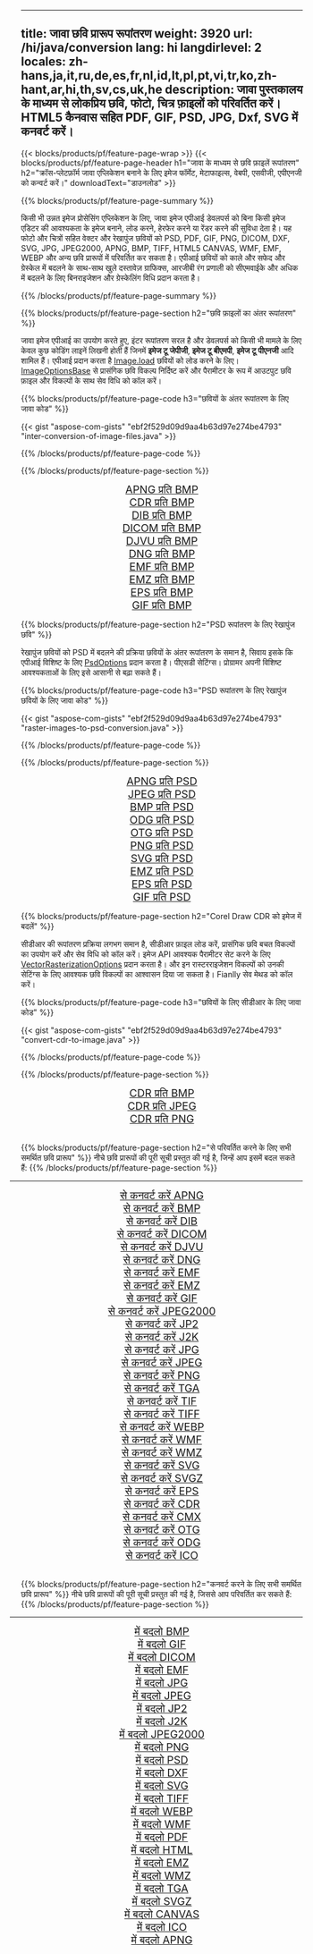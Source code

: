 ﻿
---
title: जावा छवि प्रारूप रूपांतरण 
weight: 3920
url: /hi/java/conversion 
lang: hi
langdirlevel: 2
locales: zh-hans,ja,it,ru,de,es,fr,nl,id,lt,pl,pt,vi,tr,ko,zh-hant,ar,hi,th,sv,cs,uk,he
description: जावा पुस्तकालय के माध्यम से लोकप्रिय छवि, फोटो, चित्र फ़ाइलों को परिवर्तित करें। HTML5 कैनवास सहित PDF, GIF, PSD, JPG, Dxf, SVG में कनवर्ट करें।
---

{{< blocks/products/pf/feature-page-wrap >}}
{{< blocks/products/pf/feature-page-header h1="जावा के माध्यम से छवि फ़ाइलें रूपांतरण" h2="क्रॉस-प्लेटफ़ॉर्म जावा एप्लिकेशन बनाने के लिए इमेज फॉर्मेट, मेटाफाइल्स, वेबपी, एसवीजी, एपीएनजी को कन्वर्ट करें।" downloadText="डाउनलोड" >}}

{{% blocks/products/pf/feature-page-summary %}}

किसी भी उन्नत इमेज प्रोसेसिंग एप्लिकेशन के लिए, जावा इमेज एपीआई डेवलपर्स को बिना किसी इमेज एडिटर की आवश्यकता के इमेज बनाने, लोड करने, हेरफेर करने या रेंडर करने की सुविधा देता है। यह फोटो और चित्रों सहित वेक्टर और रेखापुंज छवियों को PSD, PDF, GIF, PNG, DICOM, DXF, SVG, JPG, JPEG2000, APNG, BMP, TIFF, HTML5 CANVAS, WMF, EMF, WEBP और अन्य छवि प्रारूपों में परिवर्तित कर सकता है। एपीआई छवियों को काले और सफेद और ग्रेस्केल में बदलने के साथ-साथ खुले दस्तावेज़ ग्राफिक्स, आरजीबी रंग प्रणाली को सीएमवाईके और अधिक में बदलने के लिए बिनराइजेशन और ग्रेस्केलिंग विधि प्रदान करता है।

{{% /blocks/products/pf/feature-page-summary  %}}

{{% blocks/products/pf/feature-page-section  h2="छवि फ़ाइलों का अंतर रूपांतरण" %}}

जावा इमेज एपीआई का उपयोग करते हुए, इंटर रूपांतरण सरल है और डेवलपर्स को किसी भी मामले के लिए केवल कुछ कोडिंग लाइनें लिखनी होती हैं जिनमें **इमेज टू जेपीजी**, **इमेज टू बीएमपी**, **इमेज टू पीएनजी** आदि शामिल हैं। एपीआई प्रदान करता है [Image.load](https://apireference.aspose.com/imaging/java/com.aspose.imaging/Image#load-java.lang.String-) छवियों को लोड करने के लिए। [ImageOptionsBase](https://apireference.aspose.com/imaging/java/com.aspose.imaging/ImageOptionsBase) से प्रासंगिक छवि विकल्प निर्दिष्ट करें और पैरामीटर के रूप में आउटपुट छवि फ़ाइल और विकल्पों के साथ सेव विधि को कॉल करें।

{{% blocks/products/pf/feature-page-code h3="छवियों के अंतर रूपांतरण के लिए जावा कोड" %}}

{{< gist "aspose-com-gists" "ebf2f529d09d9aa4b63d97e274be4793" "inter-conversion-of-image-files.java" >}}

{{% /blocks/products/pf/feature-page-code  %}}

{{% /blocks/products/pf/feature-page-section %}}

<div class="container-fluid productfamilypage bg-gray">
    <div class="convertypes bg-gray agp-content section">
        <div class="container">
		<div class="row other-converters" style="gap: 10px;font-size: 19px;text-align:center;">
		   <div class="col-md-2 other-converter remove-lp remove-rp">
		      <a href="/imaging/hi/java/conversion/apng-to-bmp/" style="padding:15px;">APNG प्रति BMP</a>
		   </div>
		   <div class="col-md-2 other-converter remove-lp remove-rp">
		      <a href="/imaging/hi/java/conversion/cdr-to-bmp/" style="padding:15px;">CDR प्रति BMP</a>
		   </div>
		   <div class="col-md-2 other-converter remove-lp remove-rp">
		      <a href="/imaging/hi/java/conversion/dib-to-bmp/" style="padding:15px;">DIB प्रति BMP</a>
		   </div>
		   <div class="col-md-2 other-converter remove-lp remove-rp">
		      <a href="/imaging/hi/java/conversion/dicom-to-bmp/" style="padding:15px;">DICOM प्रति BMP</a>
		   </div>
 		   <div class="col-md-2 other-converter remove-lp remove-rp">
		      <a href="/imaging/hi/java/conversion/djvu-to-bmp/" style="padding:15px;">DJVU प्रति BMP</a>
		   </div>
		   <div class="col-md-2 other-converter remove-lp remove-rp">
		      <a href="/imaging/hi/java/conversion/dng-to-bmp/" style="padding:15px;">DNG प्रति BMP</a>
		   </div>
		   <div class="col-md-2 other-converter remove-lp remove-rp">
		      <a href="/imaging/hi/java/conversion/emf-to-bmp/" style="padding:15px;">EMF प्रति BMP</a>
		   </div>
		   <div class="col-md-2 other-converter remove-lp remove-rp">
		      <a href="/imaging/hi/java/conversion/emz-to-bmp/" style="padding:15px;">EMZ प्रति BMP</a>
		   </div>
		   <div class="col-md-2 other-converter remove-lp remove-rp">
		      <a href="/imaging/hi/java/conversion/eps-to-bmp/" style="padding:15px;">EPS प्रति BMP</a>
		   </div>
		   <div class="col-md-2 other-converter remove-lp remove-rp">
		      <a href="/imaging/hi/java/conversion/gif-to-bmp/" style="padding:15px;">GIF प्रति BMP</a>
		   </div>
		</div>
	</div>
    </div>
</div>

{{% blocks/products/pf/feature-page-section  h2="PSD रूपांतरण के लिए रेखापुंज छवि" %}}

रेखापुंज छवियों को PSD में बदलने की प्रक्रिया छवियों के अंतर रूपांतरण के समान है, सिवाय इसके कि एपीआई विशिष्ट के लिए [PsdOptions](https://apireference.aspose.com/imaging/java/com.aspose.imaging.imageoptions/PsdOptions) प्रदान करता है। पीएसडी सेटिंग्स। प्रोग्रामर अपनी विशिष्ट आवश्यकताओं के लिए इसे आसानी से बढ़ा सकते हैं।

{{% blocks/products/pf/feature-page-code h3="PSD रूपांतरण के लिए रेखापुंज छवियों के लिए जावा कोड" %}}

{{< gist "aspose-com-gists" "ebf2f529d09d9aa4b63d97e274be4793" "raster-images-to-psd-conversion.java" >}}

{{% /blocks/products/pf/feature-page-code  %}}

{{% /blocks/products/pf/feature-page-section %}}

<div class="container-fluid productfamilypage bg-gray">
    <div class="convertypes bg-gray agp-content section">
        <div class="container">
		<div class="row other-converters" style="gap: 10px;font-size: 19px;text-align:center;">
		   <div class="col-md-2 other-converter remove-lp remove-rp">
		      <a href="/imaging/hi/java/conversion/apng-to-PSD/" style="padding:15px;">APNG प्रति PSD</a>
		   </div>
		   <div class="col-md-2 other-converter remove-lp remove-rp">
		      <a href="/imaging/hi/java/conversion/jpeg-to-PSD/" style="padding:15px;">JPEG प्रति PSD</a>
		   </div>
		   <div class="col-md-2 other-converter remove-lp remove-rp">
		      <a href="/imaging/hi/java/conversion/bmp-to-PSD/" style="padding:15px;">BMP प्रति PSD</a>
		   </div>
		   <div class="col-md-2 other-converter remove-lp remove-rp">
		      <a href="/imaging/hi/java/conversion/odg-to-PSD/" style="padding:15px;">ODG प्रति PSD</a>
		   </div>
 		   <div class="col-md-2 other-converter remove-lp remove-rp">
		      <a href="/imaging/hi/java/conversion/otg-to-PSD/" style="padding:15px;">OTG प्रति PSD</a>
		   </div>
		   <div class="col-md-2 other-converter remove-lp remove-rp">
		      <a href="/imaging/hi/java/conversion/png-to-PSD/" style="padding:15px;">PNG प्रति PSD</a>
		   </div>
		   <div class="col-md-2 other-converter remove-lp remove-rp">
		      <a href="/imaging/hi/java/conversion/svg-to-PSD/" style="padding:15px;">SVG प्रति PSD</a>
		   </div>
		   <div class="col-md-2 other-converter remove-lp remove-rp">
		      <a href="/imaging/hi/java/conversion/emz-to-PSD/" style="padding:15px;">EMZ प्रति PSD</a>
		   </div>
		   <div class="col-md-2 other-converter remove-lp remove-rp">
		      <a href="/imaging/hi/java/conversion/eps-to-PSD/" style="padding:15px;">EPS प्रति PSD</a>
		   </div>
		   <div class="col-md-2 other-converter remove-lp remove-rp">
		      <a href="/imaging/hi/java/conversion/gif-to-PSD/" style="padding:15px;">GIF प्रति PSD</a>
		   </div>
		</div>
	</div>
    </div>
</div>

{{% blocks/products/pf/feature-page-section  h2="Corel Draw CDR को इमेज में बदलें" %}}

सीडीआर की रूपांतरण प्रक्रिया लगभग समान है, सीडीआर फ़ाइल लोड करें, प्रासंगिक छवि बचत विकल्पों का उपयोग करें और सेव विधि को कॉल करें। इमेज API आवश्यक पैरामीटर सेट करने के लिए [VectorRasterizationOptions](https://apireference.aspose.com/imaging/java/com.aspose.imaging.imageoptions/vectorrasterizationoptions) प्रदान करता है। और इन रास्टरराइजेशन विकल्पों को उनकी सेटिंग्स के लिए आवश्यक छवि विकल्पों का आश्वासन दिया जा सकता है। Fianlly सेव मेथड को कॉल करें। 

{{% blocks/products/pf/feature-page-code h3="छवियों के लिए सीडीआर के लिए जावा कोड" %}}

{{< gist "aspose-com-gists" "ebf2f529d09d9aa4b63d97e274be4793" "convert-cdr-to-image.java" >}}

{{% /blocks/products/pf/feature-page-code  %}}

{{% /blocks/products/pf/feature-page-section %}}

<div class="container-fluid productfamilypage bg-gray">
    <div class="convertypes bg-gray agp-content section">
        <div class="container">
		<div class="row other-converters" style="gap: 10px;font-size: 19px;text-align:center;">
		   <div class="col-md-2 other-converter remove-lp remove-rp">
		      <a href="/imaging/hi/java/conversion/CDR-to-bmp/" style="padding:15px;">CDR प्रति BMP</a>
		   </div>
		   <div class="col-md-2 other-converter remove-lp remove-rp">
		      <a href="/imaging/hi/java/conversion/CDR-to-jpeg/" style="padding:15px;">CDR प्रति JPEG</a>
		   </div>
		   <div class="col-md-2 other-converter remove-lp remove-rp">
		      <a href="/imaging/hi/java/conversion/CDR-to-png/" style="padding:15px;">CDR प्रति PNG</a>
		   </div>		   
		</div>
	</div>
    </div>
</div>
<br/>

{{% blocks/products/pf/feature-page-section  h2="से परिवर्तित करने के लिए सभी समर्थित छवि प्रारूप" %}}
नीचे छवि प्रारूपों की पूरी सूची प्रस्तुत की गई है, जिन्हें आप इसमें बदल सकते हैं:
{{% /blocks/products/pf/feature-page-section %}}
<div class="container-fluid productfamilypage bg-gray">
    <div class="convertypes bg-gray agp-content section">
        <div class="container">
                <hr style="margin-left:-20px;"/>
		<div class="row other-converters" style="gap: 10px;font-size: 19px;text-align:center;">
		    <div class='col-md-2 other-converter remove-lp remove-rp'><a href="/imaging/hi/java/conversion/from/apng" style="padding:15px;">से कनवर्ट करें APNG</a></div>
<div class='col-md-2 other-converter remove-lp remove-rp'><a href="/imaging/hi/java/conversion/from/bmp" style="padding:15px;">से कनवर्ट करें BMP</a></div>
<div class='col-md-2 other-converter remove-lp remove-rp'><a href="/imaging/hi/java/conversion/from/dib" style="padding:15px;">से कनवर्ट करें DIB</a></div>
<div class='col-md-2 other-converter remove-lp remove-rp'><a href="/imaging/hi/java/conversion/from/dicom" style="padding:15px;">से कनवर्ट करें DICOM</a></div>
<div class='col-md-2 other-converter remove-lp remove-rp'><a href="/imaging/hi/java/conversion/from/djvu" style="padding:15px;">से कनवर्ट करें DJVU</a></div>
<div class='col-md-2 other-converter remove-lp remove-rp'><a href="/imaging/hi/java/conversion/from/dng" style="padding:15px;">से कनवर्ट करें DNG</a></div>
<div class='col-md-2 other-converter remove-lp remove-rp'><a href="/imaging/hi/java/conversion/from/emf" style="padding:15px;">से कनवर्ट करें EMF</a></div>
<div class='col-md-2 other-converter remove-lp remove-rp'><a href="/imaging/hi/java/conversion/from/emz" style="padding:15px;">से कनवर्ट करें EMZ</a></div>
<div class='col-md-2 other-converter remove-lp remove-rp'><a href="/imaging/hi/java/conversion/from/gif" style="padding:15px;">से कनवर्ट करें GIF</a></div>
<div class='col-md-2 other-converter remove-lp remove-rp'><a href="/imaging/hi/java/conversion/from/jpeg2000" style="padding:15px;">से कनवर्ट करें JPEG2000</a></div>
<div class='col-md-2 other-converter remove-lp remove-rp'><a href="/imaging/hi/java/conversion/from/jp2" style="padding:15px;">से कनवर्ट करें JP2</a></div>
<div class='col-md-2 other-converter remove-lp remove-rp'><a href="/imaging/hi/java/conversion/from/j2k" style="padding:15px;">से कनवर्ट करें J2K</a></div>
<div class='col-md-2 other-converter remove-lp remove-rp'><a href="/imaging/hi/java/conversion/from/jpg" style="padding:15px;">से कनवर्ट करें JPG</a></div>
<div class='col-md-2 other-converter remove-lp remove-rp'><a href="/imaging/hi/java/conversion/from/jpeg" style="padding:15px;">से कनवर्ट करें JPEG</a></div>
<div class='col-md-2 other-converter remove-lp remove-rp'><a href="/imaging/hi/java/conversion/from/png" style="padding:15px;">से कनवर्ट करें PNG</a></div>
<div class='col-md-2 other-converter remove-lp remove-rp'><a href="/imaging/hi/java/conversion/from/tga" style="padding:15px;">से कनवर्ट करें TGA</a></div>
<div class='col-md-2 other-converter remove-lp remove-rp'><a href="/imaging/hi/java/conversion/from/tif" style="padding:15px;">से कनवर्ट करें TIF</a></div>
<div class='col-md-2 other-converter remove-lp remove-rp'><a href="/imaging/hi/java/conversion/from/tiff" style="padding:15px;">से कनवर्ट करें TIFF</a></div>
<div class='col-md-2 other-converter remove-lp remove-rp'><a href="/imaging/hi/java/conversion/from/webp" style="padding:15px;">से कनवर्ट करें WEBP</a></div>
<div class='col-md-2 other-converter remove-lp remove-rp'><a href="/imaging/hi/java/conversion/from/wmf" style="padding:15px;">से कनवर्ट करें WMF</a></div>
<div class='col-md-2 other-converter remove-lp remove-rp'><a href="/imaging/hi/java/conversion/from/wmz" style="padding:15px;">से कनवर्ट करें WMZ</a></div>
<div class='col-md-2 other-converter remove-lp remove-rp'><a href="/imaging/hi/java/conversion/from/svg" style="padding:15px;">से कनवर्ट करें SVG</a></div>
<div class='col-md-2 other-converter remove-lp remove-rp'><a href="/imaging/hi/java/conversion/from/svgz" style="padding:15px;">से कनवर्ट करें SVGZ</a></div>
<div class='col-md-2 other-converter remove-lp remove-rp'><a href="/imaging/hi/java/conversion/from/eps" style="padding:15px;">से कनवर्ट करें EPS</a></div>
<div class='col-md-2 other-converter remove-lp remove-rp'><a href="/imaging/hi/java/conversion/from/cdr" style="padding:15px;">से कनवर्ट करें CDR</a></div>
<div class='col-md-2 other-converter remove-lp remove-rp'><a href="/imaging/hi/java/conversion/from/cmx" style="padding:15px;">से कनवर्ट करें CMX</a></div>
<div class='col-md-2 other-converter remove-lp remove-rp'><a href="/imaging/hi/java/conversion/from/otg" style="padding:15px;">से कनवर्ट करें OTG</a></div>
<div class='col-md-2 other-converter remove-lp remove-rp'><a href="/imaging/hi/java/conversion/from/odg" style="padding:15px;">से कनवर्ट करें ODG</a></div>
<div class='col-md-2 other-converter remove-lp remove-rp'><a href="/imaging/hi/java/conversion/from/ico" style="padding:15px;">से कनवर्ट करें ICO</a></div>
                </div>
        </div>
    </div>
</div>
<br/>

{{% blocks/products/pf/feature-page-section  h2="कनवर्ट करने के लिए सभी समर्थित छवि प्रारूप" %}}
नीचे छवि प्रारूपों की पूरी सूची प्रस्तुत की गई है, जिससे आप परिवर्तित कर सकते हैं:
{{% /blocks/products/pf/feature-page-section %}}
<div class="container-fluid productfamilypage bg-gray">
    <div class="convertypes bg-gray agp-content section">
        <div class="container">
	        <hr style="margin-left:-20px;"/>
		<div class="row other-converters" style="gap: 10px;font-size: 19px;text-align:center;">
		    <div class='col-md-2 other-converter remove-lp remove-rp'><a href="/imaging/hi/java/conversion/to/bmp" style="padding:15px;">में बदलो BMP</a></div>
<div class='col-md-2 other-converter remove-lp remove-rp'><a href="/imaging/hi/java/conversion/to/gif" style="padding:15px;">में बदलो GIF</a></div>
<div class='col-md-2 other-converter remove-lp remove-rp'><a href="/imaging/hi/java/conversion/to/dicom" style="padding:15px;">में बदलो DICOM</a></div>
<div class='col-md-2 other-converter remove-lp remove-rp'><a href="/imaging/hi/java/conversion/to/emf" style="padding:15px;">में बदलो EMF</a></div>
<div class='col-md-2 other-converter remove-lp remove-rp'><a href="/imaging/hi/java/conversion/to/jpg" style="padding:15px;">में बदलो JPG</a></div>
<div class='col-md-2 other-converter remove-lp remove-rp'><a href="/imaging/hi/java/conversion/to/jpeg" style="padding:15px;">में बदलो JPEG</a></div>
<div class='col-md-2 other-converter remove-lp remove-rp'><a href="/imaging/hi/java/conversion/to/jp2" style="padding:15px;">में बदलो JP2</a></div>
<div class='col-md-2 other-converter remove-lp remove-rp'><a href="/imaging/hi/java/conversion/to/j2k" style="padding:15px;">में बदलो J2K</a></div>
<div class='col-md-2 other-converter remove-lp remove-rp'><a href="/imaging/hi/java/conversion/to/jpeg2000" style="padding:15px;">में बदलो JPEG2000</a></div>
<div class='col-md-2 other-converter remove-lp remove-rp'><a href="/imaging/hi/java/conversion/to/png" style="padding:15px;">में बदलो PNG</a></div>
<div class='col-md-2 other-converter remove-lp remove-rp'><a href="/imaging/hi/java/conversion/to/psd" style="padding:15px;">में बदलो PSD</a></div>
<div class='col-md-2 other-converter remove-lp remove-rp'><a href="/imaging/hi/java/conversion/to/dxf" style="padding:15px;">में बदलो DXF</a></div>
<div class='col-md-2 other-converter remove-lp remove-rp'><a href="/imaging/hi/java/conversion/to/svg" style="padding:15px;">में बदलो SVG</a></div>
<div class='col-md-2 other-converter remove-lp remove-rp'><a href="/imaging/hi/java/conversion/to/tiff" style="padding:15px;">में बदलो TIFF</a></div>
<div class='col-md-2 other-converter remove-lp remove-rp'><a href="/imaging/hi/java/conversion/to/webp" style="padding:15px;">में बदलो WEBP</a></div>
<div class='col-md-2 other-converter remove-lp remove-rp'><a href="/imaging/hi/java/conversion/to/wmf" style="padding:15px;">में बदलो WMF</a></div>
<div class='col-md-2 other-converter remove-lp remove-rp'><a href="/imaging/hi/java/conversion/to/pdf" style="padding:15px;">में बदलो PDF</a></div>
<div class='col-md-2 other-converter remove-lp remove-rp'><a href="/imaging/hi/java/conversion/to/html" style="padding:15px;">में बदलो HTML</a></div>
<div class='col-md-2 other-converter remove-lp remove-rp'><a href="/imaging/hi/java/conversion/to/emz" style="padding:15px;">में बदलो EMZ</a></div>
<div class='col-md-2 other-converter remove-lp remove-rp'><a href="/imaging/hi/java/conversion/to/wmz" style="padding:15px;">में बदलो WMZ</a></div>
<div class='col-md-2 other-converter remove-lp remove-rp'><a href="/imaging/hi/java/conversion/to/tga" style="padding:15px;">में बदलो TGA</a></div>
<div class='col-md-2 other-converter remove-lp remove-rp'><a href="/imaging/hi/java/conversion/to/svgz" style="padding:15px;">में बदलो SVGZ</a></div>
<div class='col-md-2 other-converter remove-lp remove-rp'><a href="/imaging/hi/java/conversion/to/canvas" style="padding:15px;">में बदलो CANVAS</a></div>
<div class='col-md-2 other-converter remove-lp remove-rp'><a href="/imaging/hi/java/conversion/to/ico" style="padding:15px;">में बदलो ICO</a></div>
<div class='col-md-2 other-converter remove-lp remove-rp'><a href="/imaging/hi/java/conversion/to/apng" style="padding:15px;">में बदलो APNG</a></div>
                </div>
        </div>
    </div>
</div>

